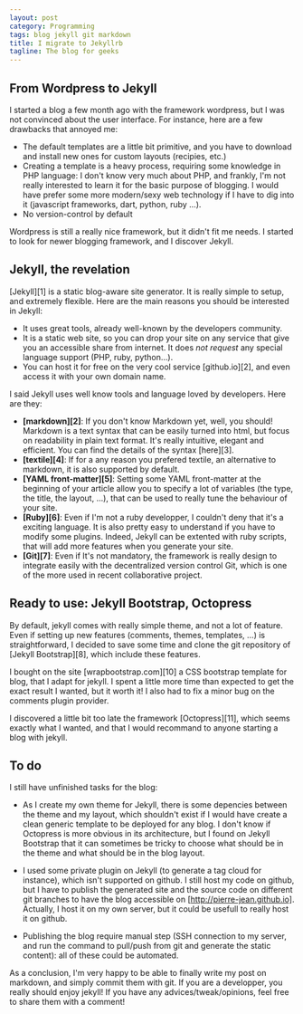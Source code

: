 ```yaml
---
layout: post
category: Programming
tags: blog jekyll git markdown
title: I migrate to Jekyllrb
tagline: The blog for geeks
---
```


## From Wordpress to Jekyll

I started a blog a few month ago with the framework wordpress, but I was not convinced about the user interface. For instance, here are a few drawbacks that annoyed me:

 * The default templates are a little bit primitive, and you have to download and install new ones for custom layouts (recipies, etc.)
 * Creating a template is a heavy process, requiring some knowledge in PHP language: I don't know very much about PHP, and frankly, I'm not really interested to learn it for the basic purpose of blogging. I would have prefer some more modern/sexy web technology if I have to dig into it (javascript frameworks, dart, python, ruby ...).
 * No version-control by default

Wordpress is still a really nice framework, but it didn't fit me needs. I started to look for newer blogging framework, and I discover Jekyll.

## Jekyll, the revelation

[Jekyll][1] is a static blog-aware site generator. It is really simple to setup, and extremely flexible.
Here are the main reasons you should be interested in Jekyll:

 * It uses great tools, already well-known by the developers community.
 * It is a static web site, so you can drop your site on any service that give you an accessible share from internet. It does *not request* any special language support (PHP, ruby, python...).
 * You can host it for free on the very cool service [github.io][2], and even access it with your own domain name.
 
I said Jekyll uses well know tools and language loved by developers. Here are they:
 * **[markdown][2]**: If you don't know Markdown yet, well, you should! Markdown is a text syntax that can be easily turned into html, but focus on readability in plain text format. It's really intuitive, elegant and efficient. You can find the details of the syntax [here][3].
 * **[textile][4]**: If for a any reason you prefered textile, an alternative to markdown, it is also supported by default.
 * **[YAML front-matter][5]**: Setting some YAML front-matter at the beginning of your article allow you to specify a lot of variables (the type, the title, the layout, ...), that can be used to really tune the behaviour of your site.
 * **[Ruby][6]**: Even if I'm not a ruby developper, I couldn't deny that it's a exciting language. It is also pretty easy to understand if you have to modify some plugins. Indeed, Jekyll can be extented with ruby scripts, that will add more features when you generate your site.
 * **[Git][7]**: Even if It's not mandatory, the framework is really design to integrate easily with the decentralized version control Git, which is one of the more used in recent collaborative project.
 
## Ready to use: Jekyll Bootstrap, Octopress
 
By default, jekyll comes with really simple theme, and not a lot of feature. Even if setting up new features (comments, themes, templates, ...) is straightforward, I decided to save some time and clone the git repository of [Jekyll Bootstrap][8], which include these features.

I bought on the site [wrapbootstrap.com][10] a CSS bootstrap template for blog, that I adapt for jekyll. I spent a little more time than expected to get the exact result I wanted, but it worth it!
I also had to fix a minor bug on the comments plugin provider.

I discovered a little bit too late the framework [Octopress][11], which seems exactly what I wanted, and that I would recommand to anyone starting a blog with jekyll.

## To do

I still have unfinished tasks for the blog:

 * As I create my own theme for Jekyll, there is some depencies between the theme and my layout, which shouldn't exist if I would have create a clean generic template to be deployed for any blog. I don't know if Octopress is more obvious in its architecture, but I found on Jekyll Bootstrap that it can sometimes be tricky to choose what should be in the theme and what should be in the blog layout.
 
 * I used some private plugin on Jekyll (to generate a tag cloud for instance), which isn't supported on github. I still host my code on github, but I have to publish the generated site and the source code on different git branches to have the blog accessible on [http://pierre-jean.github.io]. Actually, I host it on my own server, but it could be usefull to really host it on github.
 
 * Publishing the blog require manual step (SSH connection to my server, and run the command to pull/push from git and generate the static content): all of these could be automated.
 
 As a conclusion, I'm very happy to be able to finally write my post on markdown, and simply commit them with git. If you are a developper, you really should enjoy jekyll! If you have any advices/tweak/opinions, feel free to share them with a comment!




 
 
 
 
 
